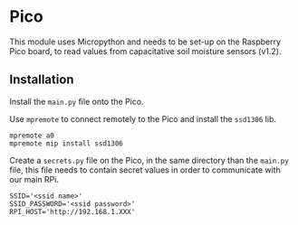 # Pico

This module uses Micropython and needs to be set-up on the Raspberry Pico
board, to read values from capacitative soil moisture sensors (v1.2).

## Installation

Install the `main.py` file onto the Pico.

Use `mpremote` to connect remotely to the Pico and install the `ssd1306` 
lib.

    mpremote a0
    mpremote mip install ssd1306

Create a `secrets.py` file on the Pico, in the same directory than the 
`main.py` file, this file needs to contain secret values in order to
communicate with our main RPi.

    SSID='<ssid name>'
    SSID_PASSWORD='<ssid password>'
    RPI_HOST='http://192.168.1.XXX'
